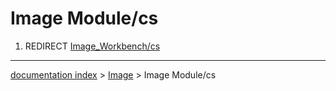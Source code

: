 # Image Module/cs
1.  REDIRECT [Image\_Workbench/cs](Image_Workbench/cs.md)

---
[documentation index](../README.md) > [Image](Image_Workbench.md) > Image Module/cs
